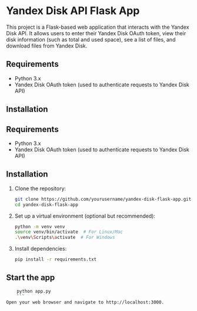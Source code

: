 # Yandex Disk API Flask App

This project is a Flask-based web application that interacts with the Yandex Disk API. It allows users to enter their Yandex Disk OAuth token, view their disk information (such as total and used space), see a list of files, and download files from Yandex Disk.

## Requirements

- Python 3.x
- Yandex Disk OAuth token (used to authenticate requests to Yandex Disk API)

## Installation

## Requirements

- Python 3.x
- Yandex Disk OAuth token (used to authenticate requests to Yandex Disk API)

## Installation

1. Clone the repository:

   ```bash
   git clone https://github.com/yourusername/yandex-disk-flask-app.git
   cd yandex-disk-flask-app
   ```

2. Set up a virtual environment (optional but recommended):

   ```bash
   python -m venv venv
   source venv/bin/activate  # For Linux/Mac
   .\venv\Scripts\activate  # For Windows
   ```

3. Install dependencies:

   ```bash
   pip install -r requirements.txt
   ```

## Start the app

````bash
    python app.py
    ```
Open your web browser and navigate to http://localhost:3000.
````
